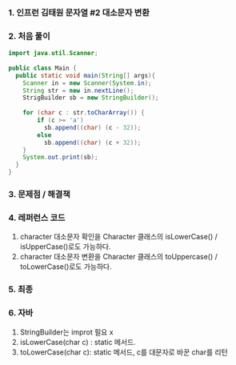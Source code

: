 ### 1. 인프런 김태원 문자열 #2 대소문자 변환

### 2. 처음 풀이

``` java
import java.util.Scanner;
  
public class Main {
  public static void main(String[] args){
    Scanner in = new Scanner(System.in);
    String str = new in.nextLine();
    StrigBuilder sb = new StringBuilder();
    
   	for (char c : str.toCharArray()) {
		if (c >= 'a')
          sb.append((char) (c - 32));
      	else
          sb.append((char) (c + 32));
    }
    System.out.print(sb);
  }
}
```

### 3. 문제점 / 해결책

### 4. 레퍼런스 코드
1. character 대소문자 확인을 Character 클래스의 isLowerCase() / isUpperCase()로도 가능하다.
2. character 대소문자 변환을 Character 클래스의 toUppercase() / toLowerCase()로도 가능하다.
### 5. 최종

### 6. 자바
1. StringBuilder는 improt 필요 x
2. isLowerCase(char c) : static 메서드. 
3. toLowerCase(char c): static 메서드, c를 대문자로 바꾼 char를 리턴 
<!--stackedit_data:
eyJoaXN0b3J5IjpbMTYzNDQxMDU3MCw4MzQ5Mzk4MV19
-->